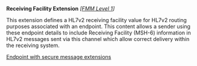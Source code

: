 **Receiving Facility Extension** *[[FMM Level 1](guidance.html)]*

This extension defines a HL7v2 receiving facility value for HL7v2 routing purposes associated with an endpoint.
This content allows a sender using these endpoint details to include Receiving Facility (MSH-6) information in HL7v2 messages sent via this channel which allow correct delivery within the receiving system.

[Endpoint with secure message extensions](Endpoint-example0.html)

